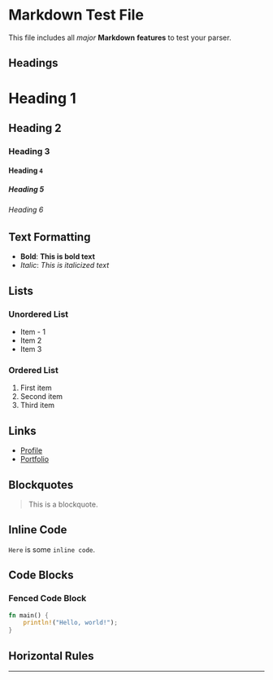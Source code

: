 # Markdown Test File

This file includes all _major_ **Markdown** **features** to test your parser.

## Headings

# Heading 1

## Heading 2

### Heading 3

#### Heading `4`

##### Heading 5

###### Heading 6

## Text Formatting

- **Bold**: **This is bold text**
- _Italic_: _This is italicized text_

## Lists

### Unordered List

- Item - 1
- Item 2
- Item 3

### Ordered List

1. First item
2. Second item
3. Third item

## Links

- [Profile](https://github.com/pr4j3sh)
- [Portfolio](https://pr4j3sh.vercel.app/)

## Blockquotes

> This is a blockquote.

## Inline Code

`Here` is some `inline code`.

## Code Blocks

### Fenced Code Block

```rust
fn main() {
    println!("Hello, world!");
}
```

## Horizontal Rules

---

